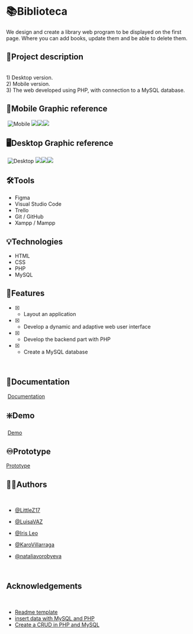 
# :books:Biblioteca
We design and create a library web program to be displayed on the first page. Where you can add books, update them and be able to delete them.   
   
   
## :open_book:Project description   
​        
     1) Desktop version.  
     2) Mobile version.   
     3) The web developed using PHP, with connection to a MySQL database.
   ​
## :iphone:Mobile Graphic reference
​
![Mobile](https://github.com/LittleZ17/Biblioteca/blob/dev/assets/demo/Desktop/home.png)
![](https://github.com/LittleZ17/Biblioteca/blob/dev/assets/demo/Desktop/create.png)​
![](https://github.com/LittleZ17/Biblioteca/blob/dev/assets/demo/Desktop/detail.png)​
![](https://github.com/LittleZ17/Biblioteca/blob/dev/assets/demo/Desktop/update.png)​
​
## :desktop_computer:Desktop Graphic reference
​
![Desktop](https://github.com/LittleZ17/Biblioteca/blob/dev/assets/demo/Mobile/home.png)
![](https://github.com/LittleZ17/Biblioteca/blob/dev/assets/demo/Mobile/create.png)​
![](https://github.com/LittleZ17/Biblioteca/blob/dev/assets/demo/Mobile/detail.png)​
![](https://github.com/LittleZ17/Biblioteca/blob/dev/assets/demo/Mobile/update.png)​
## :hammer_and_wrench:Tools 
- Figma
- Visual Studio Code
- Trello
- Git / GitHub
- Xampp / Mampp   

## :bulb:Technologies
- HTML
- CSS
- PHP 
- MySQL
     
## :flashlight:Features
* [x] - Layout an application
* [x] - Develop a dynamic and adaptive web user interface
* [x] - Develop the backend part with PHP
* [x] - Create a MySQL database

​
​
## :page_facing_up:Documentation
​
[Documentation](https://factoriaf5.notion.site/Biblioteca-ace270257b804f508b3e9a93a0cc6693)
​
​
## :sparkle:Demo
​
[Demo](https://littlez17.github.io/BoomGirlsProject/)


## :infinity:Prototype

[Prototype](https://www.figma.com/proto/O1sNjTD6bATNnihPXwB7XY/BoomGirls?node-id=126%3A22&scaling=scale-down&page-id=1%3A5&starting-point-node-id=126%3A22)
​
​
## :raising_hand_woman:Authors
​
- [@LittleZ17](https://github.com/LittleZ17)
- [@LuisaVAZ](https://github.com/LuisaVAZ)
- [@Iris Leo](https://github.com/mauisiri)   
- [@KaroVillarraga](https://github.com/KaroVillarraga) 
- [@nataliavorobyeva](https://github.com/NataliaVorobyeva)  
     
     ​​
## Acknowledgements
​
 - [Readme template](https://readme.so/)
 - [insert data with MySQL and PHP](https://www.youtube.com/watch?v=uMlqYmvfkqo)
 - [Create a CRUD in PHP and MySQL](https://www.youtube.com/watch?v=MaJJ_n1E1yo)
  
